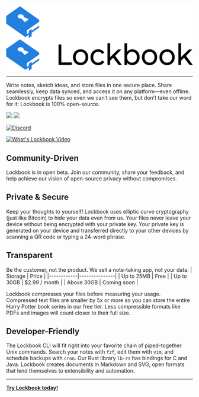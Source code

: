 <img align="center" src="graphics/combo-logo-dark.png#gh-dark-mode-only" alt="Lockbook" />
<img align="center" src="graphics/combo-logo-light.png#gh-light-mode-only" alt="Lockbook" />

---

Write notes, sketch ideas, and store files in one secure place. Share seamlessly, keep data synced, and access it on any platform—even offline. Lockbook encrypts files so even we can’t see them, but don’t take our word for it: Lockbook is 100% open-source.

[<img height= "30" src="https://toolbox.marketingtools.apple.com/api/assets/featured-content/apps/badges/badge-1/en-us.svg">](https://apps.apple.com/us/app/lockbook/id1526775001) [<img height= "30" src="https://upload.wikimedia.org/wikipedia/commons/thumb/7/78/Google_Play_Store_badge_EN.svg/2560px-Google_Play_Store_badge_EN.svg.png">](https://play.google.com/store/apps/details?id=app.lockbook)

[![Discord](https://img.shields.io/discord/1014184997751619664?label=Discord&style=plastic)](https://discord.gg/lockbook)

[![What's Lockbook Video](https://github.com/user-attachments/assets/0a278538-d27b-4700-a689-f13a720b33d6)](https://www.youtube.com/watch?v=doPI9IajzKw)


## Community-Driven
Lockbook is in open beta. Join our community, share your feedback, and help achieve our vision of open-source privacy without compromises.

## Private & Secure
Keep your thoughts to yourself! Lockbook uses elliptic curve cryptography (just like Bitcoin) to hide your data even from us. Your files never leave your device without being encrypted with your private key. Your private key is generated on your device and transferred directly to your other devices by scanning a QR code or typing a 24-word phrase.

## Transparent
Be the customer, not the product. We sell a note-taking app, not your data.
| Storage    | Price         |
|------------|---------------|
| Up to 25MB | Free          |
| Up to 30GB | $2.99 / month |
| Above 30GB | Coming soon   |

Lockbook compresses your files before measuring your usage. Compressed text files are smaller by 5x or more so you can store the entire Harry Potter book series in our free tier. Less compressible formats like PDFs and images will count closer to their full size.

## Developer-Friendly
The Lockbook CLI will fit right into your favorite chain of piped-together Unix commands. Search your notes with `fzf`, edit them with `vim`, and schedule backups with `cron`. Our Rust library `lb-rs` has bindings for C and Java. Lockbook creates documents in Markdown and SVG, open formats that lend themselves to extensibility and automation.

---

[**Try Lockbook today!**](installing.md)
